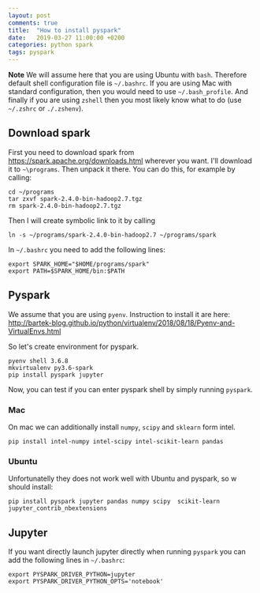 ```yaml
---
layout: post
comments: true
title:  "How to install pyspark"
date:   2019-03-27 11:00:00 +0200
categories: python spark 
tags: pyspark
---
```



__Note__ We will assume here that you are using Ubuntu with `bash`. Therefore default shell
configuration file is `~/.bashrc`. If you are using Mac with standard configuration, then you would
need to use `~/.bash_profile`. And finally if you are using `zshell` then you most likely know what
to do (use `~/.zshrc` or `./.zshenv`).

## Download spark

First you need to download spark from 
<https://spark.apache.org/downloads.html>
wherever you want. I'll download it to `~\programs`. Then unpack it there. You can do this, for 
example by calling:
``` shell
cd ~/programs
tar zxvf spark-2.4.0-bin-hadoop2.7.tgz 
rm spark-2.4.0-bin-hadoop2.7.tgz 
```

Then I will create symbolic link to it by calling 

``` shell
ln -s ~/programs/spark-2.4.0-bin-hadoop2.7 ~/programs/spark
```

In `~/.bashrc` you need to add the following lines:

``` shell
export SPARK_HOME="$HOME/programs/spark"
export PATH=$SPARK_HOME/bin:$PATH
```


## Pyspark

We assume that you are using `pyenv`. Instruction to install it are here:
<http://bartek-blog.github.io/python/virtualenv/2018/08/18/Pyenv-and-VirtualEnvs.html>

So let's create environment for pyspark.

``` shell
pyenv shell 3.6.8
mkvirtualenv py3.6-spark
pip install pyspark jupyter
```

Now, you can test if you can enter pyspark shell by simply running `pyspark`.

### Mac

On mac we can additionally install `numpy`, `scipy` and `sklearn` form intel.
``` shell
pip install intel-numpy intel-scipy intel-scikit-learn pandas
```

### Ubuntu
Unfortunatelly they does not work well with Ubuntu and pyspark, so w should install:
``` shell
pip install pyspark jupyter pandas numpy scipy  scikit-learn jupyter_contrib_nbextensions
```


## Jupyter

If you want directly launch jupyter directly when running `pyspark` you can add the following lines
in `~/.bashrc`:

``` shell
export PYSPARK_DRIVER_PYTHON=jupyter
export PYSPARK_DRIVER_PYTHON_OPTS='notebook'
```

<!-- ## Hadoop -->

<!-- Download hadoop 2.8 from  -->
<!-- <http://archive.apache.org/dist/hadoop/common/hadoop-2.8.0/hadoop-2.8.0.tar.gz> -->
<!-- into `~/progrmas` directory. -->

<!-- ``` shell -->
<!-- cd ~/programs -->
<!-- tar zxvf hadoop-2.8.0.tar.gz -->
<!-- rm hadoop-2.8.0.tar.gz -->
<!-- ln -s ~/programs/hadoop-2.8.0 ~/programs/hadoop -->
<!-- ``` -->

<!-- Then add -->

<!-- ``` shell -->
<!-- export HADOOP_HOME=~/programs/hadoop -->
<!-- ``` -->
<!-- into `~/.bashrc`. -->

